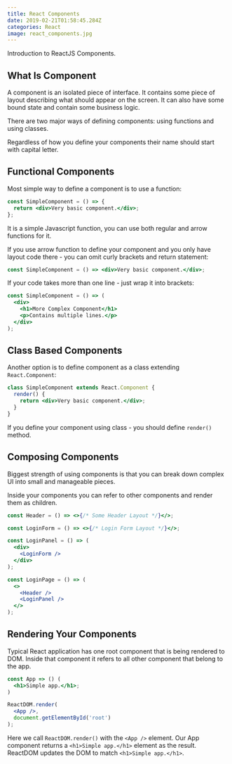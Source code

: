 ```yaml
---
title: React Components
date: 2019-02-21T01:58:45.284Z
categories: React
image: react_components.jpg
---
```


Introduction to ReactJS Components.

## What Is Component

A component is an isolated piece of interface. It contains some piece of layout describing what should appear on the screen. It can also have some bound state and contain some business logic.

There are two major ways of defining components: using functions and using classes.

Regardless of how you define your components their name should start with capital letter.

## Functional Components

Most simple way to define a component is to use a function:

```jsx
const SimpleComponent = () => {
  return <div>Very basic component.</div>;
};
```

It is a simple Javascript function, you can use both regular and arrow functions for it.

If you use arrow function to define your component and you only have layout code there - you can omit curly brackets and return statement:

```jsx
const SimpleComponent = () => <div>Very basic component.</div>;
```

If your code takes more than one line - just wrap it into brackets:

```jsx
const SimpleComponent = () => (
  <div>
    <h1>More Complex Component</h1>
    <p>Contains multiple lines.</p>
  </div>
);
```

## Class Based Components

Another option is to define component as a class extending `React.Component`:

```jsx
class SimpleComponent extends React.Component {
  render() {
    return <div>Very basic component.</div>;
  }
}
```

If you define your component using class - you should define `render()` method.

## Composing Components

Biggest strength of using components is that you can break down complex UI into small and manageable pieces.

Inside your components you can refer to other components and render them as children.

```jsx
const Header = () => <>{/* Some Header Layout */}</>;

const LoginForm = () => <>{/* Login Form Layout */}</>;

const LoginPanel = () => (
  <div>
    <LoginForm />
  </div>
);

const LoginPage = () => (
  <>
    <Header />
    <LoginPanel />
  </>
);
```

## Rendering Your Components

Typical React application has one root component that is being rendered to DOM. Inside that component it refers to all other component that belong to the app.

```jsx
const App => () (
  <h1>Simple app.</h1>;
)

ReactDOM.render(
  <App />,
  document.getElementById('root')
);
```

Here we call `ReactDOM.render()` with the `<App />` element.
Our App component returns a `<h1>Simple app.</h1>` element as the result.
ReactDOM updates the DOM to match `<h1>Simple app.</h1>`.
